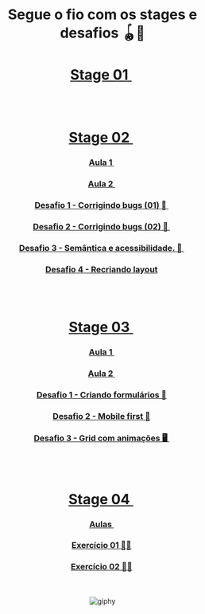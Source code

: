 <div align="center">
  
  # Segue o fio com os stages e desafios 🪀🎨
  
  # <a href="https://github.com/renyzeraa/explorer-rocketseat/tree/master/Stage%201"> Stage 01 </a>&nbsp;
  </br></br>
  # <a href="https://github.com/renyzeraa/explorer-rocketseat/tree/master/Stage%202"> Stage 02 </a>&nbsp;
  ### <a href="https://github.com/renyzeraa/explorer-rocketseat/tree/master/Stage%202/aula1"> Aula 1 </a>&nbsp;
  ### <a href="https://github.com/renyzeraa/explorer-rocketseat/tree/master/Stage%202/aula2"> Aula 2 </a>&nbsp;
  ### <a href="https://github.com/renyzeraa/explorer-rocketseat/tree/master/Stage%202/desafio1"> Desafio 1 - Corrigindo bugs (01) 👀 </a>&nbsp; 
  ### <a href="https://github.com/renyzeraa/explorer-rocketseat/tree/master/Stage%202/desafio2"> Desafio 2 - Corrigindo bugs (02) 👀 </a>&nbsp;
  ### <a href="https://github.com/renyzeraa/explorer-rocketseat/tree/master/Stage%202/desafio3"> Desafio 3 - Semântica e acessibilidade. 💜 </a>&nbsp; 
  ### <a href="https://github.com/renyzeraa/explorer-rocketseat/tree/master/Stage%202/desafio4"> Desafio 4 - Recriando layout</a>&nbsp;
  </br></br>
  # <a href="https://github.com/renyzeraa/explorer-rocketseat/tree/master/Stage%203"> Stage 03 </a>&nbsp;
  ### <a href="https://github.com/renyzeraa/explorer-rocketseat/tree/master/Stage%203/aula1"> Aula 1 </a>&nbsp;
  ### <a href="https://github.com/renyzeraa/explorer-rocketseat/tree/master/Stage%203/aula3"> Aula 2 </a>&nbsp;
  ### <a href="https://github.com/renyzeraa/explorer-rocketseat/tree/master/Stage%203/desafio1"> Desafio 1 - Criando formulários 📲</a>&nbsp; 
  ### <a href="https://github.com/renyzeraa/explorer-rocketseat/tree/master/Stage%203/desafio2"> Desafio 2 - Mobile first 📱</a>&nbsp;
  ### <a href="https://github.com/renyzeraa/explorer-rocketseat/tree/master/Stage%203/desafio3"> Desafio 3 - Grid com animações 🖥 </a>&nbsp; 
</br></br>
# <a href="https://github.com/renyzeraa/explorer-rocketseat/tree/master/Stage%204"> Stage 04 </a>&nbsp;
### <a href="https://github.com/renyzeraa/explorer-rocketseat/tree/master/Stage%204/aulas"> Aulas </a>&nbsp;
### <a href="https://github.com/renyzeraa/explorer-rocketseat/tree/master/Stage%204/desafio1"> Exercício 01 ✍🏽</a>&nbsp;
### <a href="https://github.com/renyzeraa/explorer-rocketseat/tree/master/Stage%204/desafio2"> Exercício 02 ✍🏽</a>&nbsp; 
</br></br>
![giphy](https://user-images.githubusercontent.com/101990719/175835232-775a7273-1382-4dc8-98ee-43569c27f1f9.gif)

</div>

